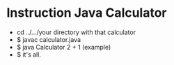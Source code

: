 # Instruction Java Calculator

- cd ../.../your directory with that calculator
-  $ javac calculator.java
- $ java Calculator 2 + 1 (example)
- $ it's all.
